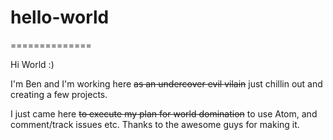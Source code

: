 # hello-world
==============

Hi World :)

I'm Ben and I'm working here <strike>as an undercover evil vilain</strike> just chillin out and creating a few projects.

I just came here <strike>to execute my plan for world domination</strike> to use Atom, and comment/track issues etc. Thanks to the awesome guys for making it.

